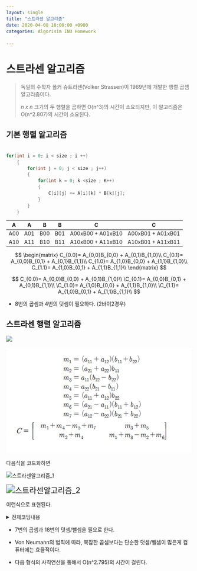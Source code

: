```yaml
---
layout: single
title: "스트라센 알고리즘"
date: 2020-04-08 18:00:00 +0900
categories: Algorisim INU Homework

---
```


# 스트라센 알고리즘

> 독일의 수학자 폴커 슈트라센(Volker Strassen)이 1969년에 개발한 행렬 곱셈 알고리즘이다.     
>
> *n x n* 크기의 두 행렬을 곱하면 O(n^3)의 시간이 소요되지만, 이 알고리즘은 O(n^2.807)의 시간이 소요된다.



## 기본 행렬 알고리즘

``` c++

for(int i = 0; i < size ; i ++)
	{
    	for(int j = 0; j < size ; j++)
        {
            for(int k = 0; k <size ; K++)
            {
                C[i][j] += A[i][k] * B[k][j];
			}
        }
	}
```







|  A   |  A   |  B   |  B   |         C         |         C         |
| :--: | :--: | :--: | :--: | :---------------: | :---------------: |
| A00  | A01  | B00  | B01  | A00xB00 + A01xB10 | A00xB01 + A01xB01 |
| A10  | A11  | B10  | B11  | A10xB00 + A11xB10 | A10xB01 + A11xB11 |

$$
\begin{matrix}
C_{0.0}= A_{0,0}B_{0,0} + A_{0,1}B_{1,0}\\
C_{0.1}= A_{0,0}B_{0,1} + A_{0,1}B_{1,1}\\
C_{1.0}= A_{1,0}B_{0,0} + A_{1,1}B_{1,0}\\
C_{1.1}= A_{1,0}B_{0,1} + A_{1,1}B_{1,1}\\
\end{matrix}
$$






$$
C_{0.0}= A_{0,0}B_{0,0} + A_{0,1}B_{1,0}\\
\C_{0.1}= A_{0,0}B_{0,1} + A_{0,1}B_{1,1}\\
\C_{1.0}= A_{1,0}B_{0,0} + A_{1,1}B_{1,0}\\
\C_{1.1}= A_{1,0}B_{0,1} + A_{1,1}B_{1,1}\\
$$





* 8번의 곱셈과 4번의 덧셈이 필요하다. (2바이2경우)





## 스트라센 행렬 알고리즘

![](https://user-images.githubusercontent.com/62735361/78960240-703a5200-7b28-11ea-8128-931e21745f39.PNG)







![](/assets/image/스트라센알고리즘.PNG)







다음식을 코드화하면

![스트라센알고리즘_1](https://user-images.githubusercontent.com/62735361/78960244-716b7f00-7b28-11ea-98e1-e41b35c5b19a.PNG)

<img src="https://user-images.githubusercontent.com/62735361/78960246-716b7f00-7b28-11ea-8e69-1221f764290d.PNG" alt="스트라센알고리즘_2" style="zoom:150%;" />



이런식으로 표현된다.



<details> 
    <summary>전체코딩내용</summary>
    <P>https://github.com/yimok/yimok.github.io/tree/master/data/strassen</P>
</details>



+ 7번의 곱셈과 18번의 덧셈/뺄셈을 필요로 한다.
+ Von Neumann의 법칙에 따라, 복잡한 곱셈보다는 단순한 덧셈/뺄셈이 많은게 컴퓨터에는 효율적이다.

+ 다음 형식의 사칙연산을 통해서 O(n^2.795)의 시간이 걸린다.


